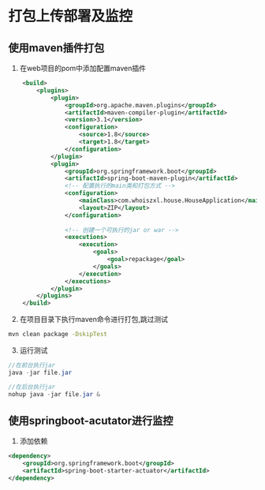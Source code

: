 # 打包上传部署及监控

## 使用maven插件打包
1. 在web项目的pom中添加配置maven插件
```xml
	<build>
		<plugins>
			<plugin>
				<groupId>org.apache.maven.plugins</groupId>
				<artifactId>maven-compiler-plugin</artifactId>
				<version>3.1</version>
				<configuration>
					<source>1.8</source>
					<target>1.8</target>
				</configuration>
			</plugin>
			<plugin>
				<groupId>org.springframework.boot</groupId>
				<artifactId>spring-boot-maven-plugin</artifactId>
				<!-- 配置执行的main类和打包方式 -->
				<configuration>
					<mainClass>com.whoiszxl.house.HouseApplication</mainClass>
					<layout>ZIP</layout>
				</configuration>
				
				<!-- 创建一个可执行的jar or war -->
				<executions>
					<execution>
						<goals>
							<goal>repackage</goal>
						</goals>
					</execution>
				</executions>
			</plugin>
		</plugins>
	</build>
```

2. 在项目目录下执行maven命令进行打包,跳过测试
```bash
mvn clean package -DskipTest
```

3. 运行测试
```java
//在前台执行jar
java -jar file.jar

//在后台执行jar
nohup java -jar file.jar &
```

## 使用springboot-acutator进行监控
1. 添加依赖
```xml
<dependency>
	<groupId>org.springframework.boot</groupId>
	<artifactId>spring-boot-starter-actuator</artifactId>
</dependency>
```